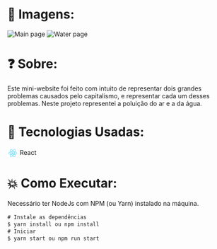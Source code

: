 # :milky_way: Imagens:
![Main page](https://cdn.discordapp.com/attachments/777473898542530580/796913241447858176/unknown.png)
![Water page](https://cdn.discordapp.com/attachments/777473898542530580/796915235197026324/unknown.png)
# :question: Sobre:
Este mini-website foi feito com intuito de representar dois grandes problemas causados pelo capitalismo, e representar cada um desses problemas.
Neste projeto representei a poluição do ar e a da água.
# :pushpin: Tecnologias Usadas:
<img width="24px" align="center" src="https://raw.githubusercontent.com/github/explore/80688e429a7d4ef2fca1e82350fe8e3517d3494d/topics/react/react.png" alt="React image" /> React
# :boom: Como Executar:
Necessário ter NodeJs com NPM (ou Yarn) instalado na máquina.
```
# Instale as dependências
$ yarn install ou npm install
# Iniciar
$ yarn start ou npm run start 
```
